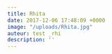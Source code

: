 ```yaml
---
title: Rhita
date: 2017-12-06 17:48:09 +0000
image: "/uploads/Rhita.jpg"
auteur: test _rhi
description: ''
---
```

